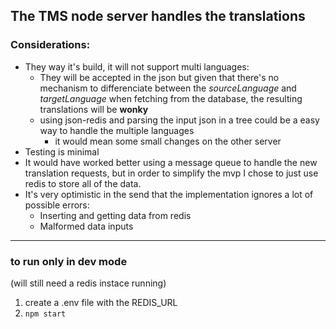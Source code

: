## The TMS node server handles the translations

### Considerations:
- They way it's build, it will not support multi languages:
    - They will be accepted in the json but given that there's no mechanism to differenciate between the _sourceLanguage_ and _targetLanguage_ when fetching from the database, the resulting translations will be __wonky__
    - using json-redis and parsing the input json in a tree could be a easy way to handle the multiple languages
      - it would mean some small changes on the other server
- Testing is minimal
- It would have worked better using a message queue to handle the new translation requests, but in order to simplify the mvp I chose to just use redis to store all of the data.
- It's very optimistic in the send that the implementation ignores a lot of possible errors:
  - Inserting and getting data from redis
  - Malformed data inputs

---
### to run only in dev mode
(will still need a redis instace running)
1. create a .env file with the REDIS_URL
2. `npm start`
